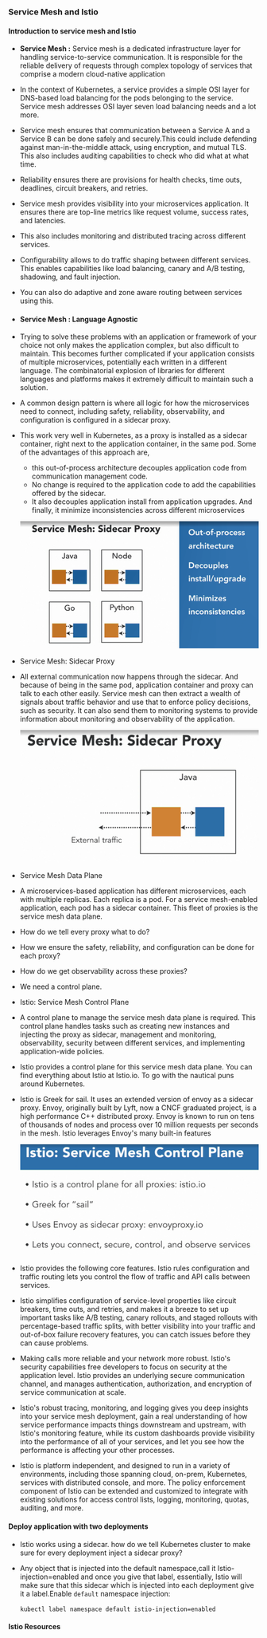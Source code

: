 ### Service Mesh and Istio

#### Introduction to service mesh and Istio

* **Service Mesh :** Service mesh is a dedicated infrastructure layer for handling service-to-service communication. It is responsible for the reliable delivery of requests through complex topology of services that comprise a modern cloud-native application

* In the context of Kubernetes, a service provides a simple OSI layer for DNS-based load balancing for the pods belonging to the service. Service mesh addresses OSI layer seven load balancing needs and a lot more.

* Service mesh ensures that communication between a Service A and a Service B can be done safely and securely.This could include defending against man-in-the-middle attack, using encryption, and mutual TLS. This also includes auditing capabilities to check who did what at what time.

* Reliability ensures there are provisions for health checks, time outs, deadlines, circuit breakers, and retries.

* Service mesh provides visibility into your microservices application. It ensures there are top-line metrics like request volume, success rates, and latencies. 

* This also includes monitoring and distributed tracing across different services.

* Configurability allows to do traffic shaping between different services. This enables capabilities like load balancing, canary and A/B testing, shadowing, and fault injection.

* You can also do adaptive and zone aware routing between services using this.

* #### Service Mesh :  Language Agnostic

* Trying to solve these problems with an application or framework of your choice not only makes the application complex, but also difficult to maintain. This becomes further complicated if your application consists of multiple microservices, potentially each written in a different language. The combinatorial explosion of libraries for different languages and platforms makes it extremely difficult to maintain such a solution. 

* A common design pattern is where all logic for how the microservices need to connect, including safety, reliability, observability, and configuration is configured in a sidecar proxy.

* This work very well in Kubernetes, as a proxy is installed as a sidecar container, right next to the application container, in the same pod. Some of the advantages of this approach are, 

  * this out-of-process architecture decouples application code from communication management code. 
  * No change is required to the application code to add the capabilities offered by the sidecar. 
  * It also decouples application install from application upgrades. And finally, it minimize inconsistencies across different microservices

  ![k8s33](images/k8s33.png)

* Service Mesh: Sidecar Proxy

* All external communication now happens through the sidecar. And because of being in the same pod, application container and proxy can talk to each other easily. Service mesh can then extract a wealth of signals about traffic behavior and use that to enforce policy decisions, such as security. It can also send them to monitoring systems to provide information about monitoring and observability of the application.

  ![k8s34](images/k8s34.png)

* Service Mesh Data Plane

* A microservices-based application has different microservices, each with multiple replicas. Each replica is a pod. For a service mesh-enabled application, each pod has a sidecar container. This fleet of proxies is the service mesh data plane. 

* How do we tell every proxy what to do? 

* How we ensure the safety, reliability, and configuration can be done for each proxy? 

* How do we get observability across these proxies?

* We need a control plane.

* Istio: Service Mesh Control Plane

* A control plane to manage the service mesh data plane is required. This control plane handles tasks such as creating new instances and injecting the proxy as sidecar, management and monitoring, observability, security between different services, and implementing application-wide policies.

* Istio provides a control plane for this service mesh data plane. You can find everything about Istio at Istio.io. To go with the nautical puns around Kubernetes.

* Istio is Greek for sail. It uses an extended version of envoy as a sidecar proxy. Envoy, originally built by Lyft, now a CNCF graduated project, is a high performance C++ distributed proxy. Envoy is known to run on tens of thousands of nodes and process over 10 million requests per seconds in the mesh. Istio leverages Envoy's many built-in features

  ![k8s35](images/k8s35.png)

* Istio provides the following core features. Istio rules configuration and traffic routing lets you control the flow of traffic and API calls between services. 

* Istio simplifies configuration of service-level properties like circuit breakers, time outs, and retries, and makes it a breeze to set up important tasks like A/B testing, canary rollouts, and staged rollouts with percentage-based traffic splits, with better visibility into your traffic and out-of-box failure recovery features, you can catch issues before they can cause problems.

* Making calls more reliable and your network more robust. Istio's security capabilities free developers to focus on security at the application level. Istio provides an underlying secure communication channel, and manages authentication, authorization, and encryption of service communication at scale. 

* Istio's robust tracing, monitoring, and logging gives you deep insights into your service mesh deployment, gain a real understanding of how service performance impacts things downstream and upstream, with Istio's monitoring feature, while its custom dashboards provide visibility into the performance of all of your services, and let you see how the performance is affecting your other processes.

* Istio is platform independent, and designed to run in a variety of environments, including those spanning cloud, on-prem, Kubernetes, services with distributed console, and more. The policy enforcement component of Istio can be extended and customized to integrate with existing solutions for access control lists, logging, monitoring, quotas, auditing, and more.

#### Deploy application with two deployments

* Istio works using a sidecar. how do we tell Kubernetes cluster to make sure for every deployment inject a sidecar proxy? 

* Any object that is injected into the default namespace,call it Istio-injection=enabled and once you give that label, essentially, Istio will make sure that this sidecar which is injected into each deployment give it a label.Enable `default` namespace injection:

  ```shell
  kubectl label namespace default istio-injection=enabled
  ```

#### Istio Resources

